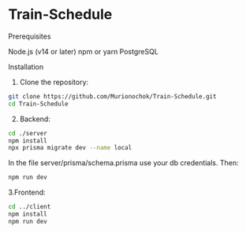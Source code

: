 # Train-Schedule

Prerequisites

Node.js (v14 or later)
npm or yarn
PostgreSQL

Installation

1. Clone the repository:
```bash
git clone https://github.com/Murionochok/Train-Schedule.git
cd Train-Schedule
```

2. Backend:
```bash
cd ./server
npm install
npx prisma migrate dev --name local
```
In the file server/prisma/schema.prisma use your db credentials.
Then:
```bash
npm run dev
```

3.Frontend:
```bash
cd ../client
npm install
npm run dev
```

